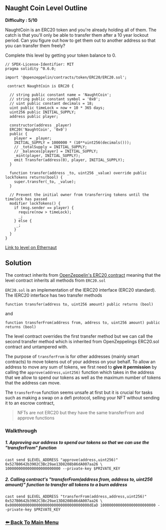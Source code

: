 ## Naught Coin Level Outline

**Difficulty : 5/10**

NaughtCoin is an ERC20 token and you're already holding all of them. The catch is that you'll only be able to transfer them after a 10 year lockout period. Can you figure out how to get them out to another address so that you can transfer them freely? 

Complete this level by getting your token balance to 0.

```solidity  
// SPDX-License-Identifier: MIT
pragma solidity ^0.6.0;

import '@openzeppelin/contracts/token/ERC20/ERC20.sol';

 contract NaughtCoin is ERC20 {

  // string public constant name = 'NaughtCoin';
  // string public constant symbol = '0x0';
  // uint public constant decimals = 18;
  uint public timeLock = now + 10 * 365 days;
  uint256 public INITIAL_SUPPLY;
  address public player;

  constructor(address _player) 
  ERC20('NaughtCoin', '0x0')
  public {
    player = _player;
    INITIAL_SUPPLY = 1000000 * (10**uint256(decimals()));
    // _totalSupply = INITIAL_SUPPLY;
    // _balances[player] = INITIAL_SUPPLY;
    _mint(player, INITIAL_SUPPLY);
    emit Transfer(address(0), player, INITIAL_SUPPLY);
  }
  
  function transfer(address _to, uint256 _value) override public lockTokens returns(bool) {
    super.transfer(_to, _value);
  }

  // Prevent the initial owner from transferring tokens until the timelock has passed
  modifier lockTokens() {
    if (msg.sender == player) {
      require(now > timeLock);
      _;
    } else {
     _;
    }
  } 
}
```

[Link to level on Ethernaut](https://ethernaut.openzeppelin.com/level/0x9CB391dbcD447E645D6Cb55dE6ca23164130D008)

## Solution

The contract inherits from [OpenZeppelin's ERC20 contract](https://github.com/OpenZeppelin/openzeppelin-contracts/blob/master/contracts/token/ERC20/ERC20.sol) meaning that the level contract inherits all methods from `ERC20.sol`

`ERC20.sol` is an implementation of the IERC20 interface (ERC20 standard). The IERC20 interface has two transfer methods  

```solidity
function transfer(address to, uint256 amount) public returns (bool)
``` 
and 
```solidity
function transferFrom(address from, address to, uint256 amount) public returns (bool)
```

The level contract overrides the first transfer method but we can call the second transfer method which is inherited from OpenZeppelings ERC20.sol contract and untampered with.

The purpose of `transferFrom` is for other addresses (mainly smart contracts) to move tokens out of your address on your behalf. To allow an address to move any sum of tokens, we first need to **give it permission** by calling the `approve(address,uint256)` function which takes in the address that we allow to spend our tokens as well as the maximum number of tokens that the address can move. 

The `transferFrom` function seems unsafe at first but it is crucial for tasks such as making a swap on a defi protocol, selling your NFT without sending it to an escrow contract, 
> NFTs are not ERC20 but they have the same transferFrom and approve functions

### Walkthrough

##### 1. Approving our address to spend our tokens so that we can use the "transferFrom" function
```console
cast send $LEVEL_ADDRESS "approve(address,uint256)" 0x527B0642b3902C3Bc29ae13D8208b86dA007aa26 \
1000000000000000000000000 --private-key $PRIVATE_KEY
```

##### 2. Calling contract's "transferFrom(address from, address to, uint256 amount)" function to transfer all tokens to a burn address
```console
cast send $LEVEL_ADDRESS "transferFrom(address,address,uint256)" 0x527B0642b3902C3Bc29ae13D8208b86dA007aa26 \
0x000000000000000000000000000000000000dEaD 1000000000000000000000000 --private-key $PRIVATE_KEY
```

### [:arrow_left: Back To Main Menu](../README.md)
